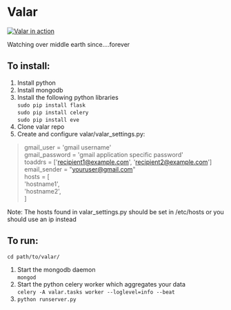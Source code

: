 Valar
=====

[![Valar in action](https://github.com/frodopwns/valar/wiki/valar-thumbnail.png)](https://github.com/frodopwns/valar/wiki/valar.png)

Watching over middle earth since....forever

## To install:

1. Install python
2. Install mongodb
3. Install the following python libraries  
    `sudo pip install flask`  
    `sudo pip install celery`  
    `sudo pip install eve`  
4. Clone valar repo
5. Create and configure valar/valar_settings.py:

> gmail_user  = 'gmail username'  
> gmail_password = 'gmail application specific password'  
> toaddrs = ['recipient1@example.com', 'recipient2@example.com']  
> email_sender = "youruser@gmail.com"  
> hosts = [  
>  'hostname1',  
>  'hostname2',  
> ]

Note:  The hosts found in valar_settings.py should be set in /etc/hosts or you should use an ip instead

## To run:

`cd path/to/valar/`

1. Start the mongodb daemon  
`mongod`
2. Start the python celery worker which aggregates your data  
`celery -A valar.tasks worker --loglevel=info --beat`
3. `python runserver.py`

